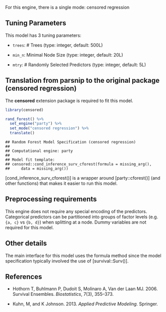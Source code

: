 


For this engine, there is a single mode: censored regression

## Tuning Parameters



This model has 3 tuning parameters:

- `trees`: # Trees (type: integer, default: 500L)

- `min_n`: Minimal Node Size (type: integer, default: 20L)

- `mtry`: # Randomly Selected Predictors (type: integer, default: 5L)

## Translation from parsnip to the original package (censored regression)

The **censored** extension package is required to fit this model.


```r
library(censored)

rand_forest() %>% 
  set_engine("party") %>% 
  set_mode("censored regression") %>% 
  translate()
```

```
## Random Forest Model Specification (censored regression)
## 
## Computational engine: party 
## 
## Model fit template:
## censored::cond_inference_surv_cforest(formula = missing_arg(), 
##     data = missing_arg())
```

[cond_inference_surv_cforest()] is a wrapper around [party::cforest()] (and other functions) that makes it easier to run this model. 

## Preprocessing requirements


This engine does not require any special encoding of the predictors. Categorical predictors can be partitioned into groups of factor levels (e.g. `{a, c}` vs `{b, d}`) when splitting at a node. Dummy variables are not required for this model. 

## Other details

The main interface for this model uses the formula method since the model specification typically involved the use of [survival::Surv()]. 


## References

 - Hothorn T, Buhlmann P, Dudoit S, Molinaro A, Van der Laan MJ. 2006. Survival Ensembles. _Biostatistics_, 7(3), 355–373.

 - Kuhn, M, and K Johnson. 2013. _Applied Predictive Modeling_. Springer.

